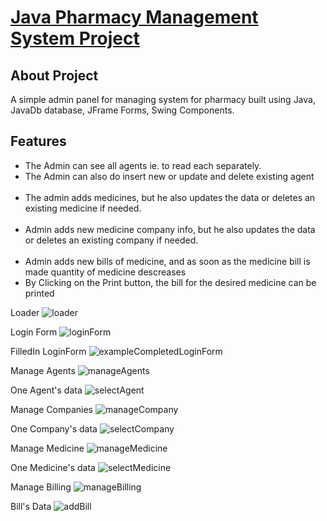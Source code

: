 <p align="left">
    <h1><u>Java Pharmacy Management System Project</u></h1>
</p>

## About Project

A simple admin panel for managing system for pharmacy built using Java, JavaDb database, JFrame Forms, Swing Components.

## Features
<ul>
    <li>The Admin can see all agents ie. to read each separately. </li>
    <li>The Admin can also do insert new or update and delete existing agent </li>
<br>
    <li>The admin adds medicines, but he also updates the data or deletes an existing medicine if needed. </li>
<br>
    <li>Admin adds new medicine company info, but he also updates the data or deletes an existing company if needed.</li>
    <br>
    <li>Admin adds new bills of medicine, and as soon as the medicine bill is made quantity of medicine descreases</li>
    <li>By Clicking on the Print button, the bill for the desired medicine can be printed</li>
</ul>

Loader
![loader](https://user-images.githubusercontent.com/72461048/120349020-05387580-c2fe-11eb-9a16-9600ff06b480.png)

Login Form
![loginForm](https://user-images.githubusercontent.com/72461048/120349130-226d4400-c2fe-11eb-847a-03a00fce5733.png)

FilledIn LoginForm
![exampleCompletedLoginForm](https://user-images.githubusercontent.com/72461048/120349221-3618aa80-c2fe-11eb-9c84-ba229a786f99.png)

Manage Agents
![manageAgents](https://user-images.githubusercontent.com/72461048/120349406-63655880-c2fe-11eb-8030-7f6b3ba1e112.png)

One Agent's data
![selectAgent](https://user-images.githubusercontent.com/72461048/120349621-8b54bc00-c2fe-11eb-9b0d-dfe4ac21e493.png)

Manage Companies
![manageCompany](https://user-images.githubusercontent.com/72461048/120349754-aaebe480-c2fe-11eb-9d35-27398b5e9a16.png)


One Company's data
![selectCompany](https://user-images.githubusercontent.com/72461048/120349819-b7703d00-c2fe-11eb-84c2-57adeb741040.png)


Manage Medicine
![manageMedicine](https://user-images.githubusercontent.com/72461048/120349875-c2c36880-c2fe-11eb-9aee-2a2a6c420316.png)

One Medicine's data
![selectMedicine](https://user-images.githubusercontent.com/72461048/120349932-d1118480-c2fe-11eb-9adc-6c64fea26c61.png)

Manage Billing
![manageBilling](https://user-images.githubusercontent.com/72461048/120350096-f56d6100-c2fe-11eb-8743-1a6f9c063246.png)

Bill's Data
![addBill](https://user-images.githubusercontent.com/72461048/120350132-fdc59c00-c2fe-11eb-9db1-ef0123f08312.png)

